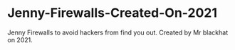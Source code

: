 # Jenny-Firewalls-Created-On-2021
Jenny Firewalls to avoid hackers from find you out. Created by Mr blackhat on 2021.
